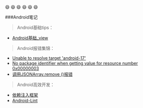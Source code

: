  :smile: :smile: :smile: :smile: :smile: :smile:

###Android笔记

>Android基础tips：

- [Android基础_view](https://github.com/ZM-Fight/Android_Notes/blob/master/Android%E5%9F%BA%E7%A1%80tips/Android%E5%9F%BA%E7%A1%80_view.md)


>Android报错集锦：

- [Unable to resolve target 'android-17'](https://github.com/ZM-Fight/Android_Notes/blob/master/Android%E6%8A%A5%E9%94%99%E9%9B%86%E9%94%A6/Unable%20to%20resolve%20target%20'android-17.md)
- [No package identifier when getting value for resource number 0x00000003](https://github.com/ZM-Fight/Android_Notes/blob/master/Android%E6%8A%A5%E9%94%99%E9%9B%86%E9%94%A6/No%20package%20identifier%20when%20getting%20value%20for%20resource%20number%200x00000003.md)
- [调用JSONArray.remove ()报错](https://github.com/ZM-Fight/Android_Notes/blob/master/Android%E6%8A%A5%E9%94%99%E9%9B%86%E9%94%A6/%E8%B0%83%E7%94%A8JSONArray.remove%20()%E6%8A%A5%E9%94%99.md)

>Android高效开发：

- [依赖注入框架](https://github.com/ZM-Fight/Android_Notes/blob/master/Android%E9%AB%98%E6%95%88%E5%BC%80%E5%8F%91/%E4%BE%9D%E8%B5%96%E6%B3%A8%E5%85%A5%E6%A1%86%E6%9E%B6.md)
- [Android-Lint](https://github.com/ZM-Fight/Android_Notes/blob/master/Android%E9%AB%98%E6%95%88%E5%BC%80%E5%8F%91/Android-Lint.md)
